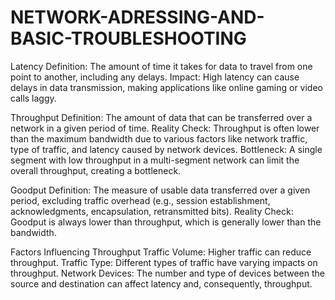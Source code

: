 # NETWORK-ADRESSING-AND-BASIC-TROUBLESHOOTING

Latency
Definition: The amount of time it takes for data to travel from one point to another, including any delays.
Impact: High latency can cause delays in data transmission, making applications like online gaming or video calls laggy.

Throughput
Definition: The amount of data that can be transferred over a network in a given period of time.
Reality Check: Throughput is often lower than the maximum bandwidth due to various factors like network traffic, type of traffic, and latency caused by network devices.
Bottleneck: A single segment with low throughput in a multi-segment network can limit the overall throughput, creating a bottleneck.

Goodput
Definition: The measure of usable data transferred over a given period, excluding traffic overhead (e.g., session establishment, acknowledgments, encapsulation, retransmitted bits).
Reality Check: Goodput is always lower than throughput, which is generally lower than the bandwidth.

Factors Influencing Throughput
Traffic Volume: Higher traffic can reduce throughput.
Traffic Type: Different types of traffic have varying impacts on throughput.
Network Devices: The number and type of devices between the source and destination can affect latency and, consequently, throughput.
